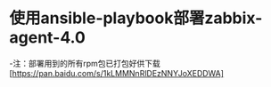 # 使用ansible-playbook部署zabbix-agent-4.0

-注：部署用到的所有rpm包已打包好供下载 [https://pan.baidu.com/s/1kLMMNnRlDEzNNYJoXEDDWA]



